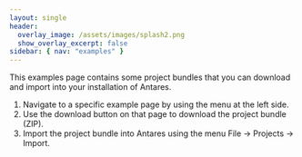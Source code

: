 ```yaml
---
layout: single
header:
  overlay_image: /assets/images/splash2.png
  show_overlay_excerpt: false
sidebar: { nav: "examples" }
---
```


This examples page contains some project bundles that you can download and import into your installation of Antares.

1. Navigate to a specific example page by using the menu at the left side.
2. Use the download button on that page to download the project bundle (ZIP).
3. Import the project bundle into Antares using the menu File -> Projects -> Import.
